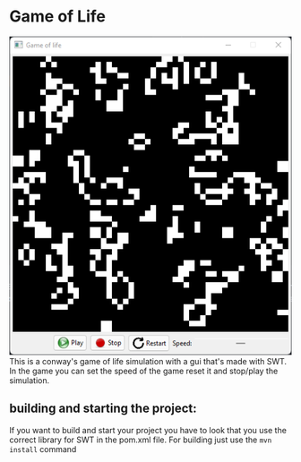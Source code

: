 # Game of Life
![Pictue of the GUI](./docs/img.png)
<br>
This is a conway's game of life simulation with a gui that's made with SWT. In the game you can set the speed of the game reset it and stop/play the simulation.
<br>
## building and starting the project:
If you want to build and start your project you have to look that you use the correct library for SWT in the pom.xml file. For building just use the ```mvn install``` command
